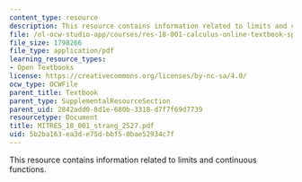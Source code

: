 ```yaml
---
content_type: resource
description: This resource contains information related to limits and continuous functions.
file: /ol-ocw-studio-app/courses/res-18-001-calculus-online-textbook-spring-2005/5b2ba163ea3de75dbbf50bae52934c7f_MITRES_18_001_strang_2527.pdf
file_size: 1798266
file_type: application/pdf
learning_resource_types:
- Open Textbooks
license: https://creativecommons.org/licenses/by-nc-sa/4.0/
ocw_type: OCWFile
parent_title: Textbook
parent_type: SupplementalResourceSection
parent_uid: 2842add0-8d1e-680b-3318-d7f7f69d7739
resourcetype: Document
title: MITRES_18_001_strang_2527.pdf
uid: 5b2ba163-ea3d-e75d-bbf5-0bae52934c7f
---
```

This resource contains information related to limits and continuous functions.